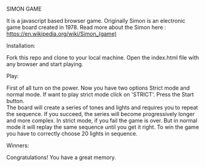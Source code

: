 SIMON GAME

It is a javascript based browser game. Originally Simon is an electronic game board created in 1978. Read more about the Simon here : https://en.wikipedia.org/wiki/Simon_(game)



Installation:

Fork this repo and clone to your local machine. Open the index.html file with any browser and start playing.



Play:

First of all turn on the power.
Now you have two options Strict mode and normal mode. If want to play strict mode click on 'STRICT'.
Press the Start button.    
The board will create a series of tones and lights and requires you to repeat the sequence.
If you succeed, the series will become progressively longer and more complex.
In strict mode, if you fail the game is over. But in normal mode it will replay the same sequence until you get it right.
To win the game you have to correctly choose 20 lights in sequence.



Winners:

Congratulations! You have a great memory.

